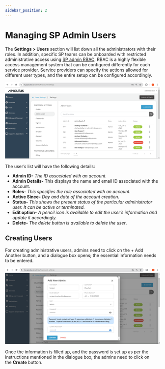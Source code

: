 ```yaml
---
sidebar_position: 2
---
```

# Managing SP Admin Users

The **Settings > Users** section will list down all the administrators with their roles. In addition, specific SP teams can be onboarded with restricted administrative access using [SP admin RBAC](https://docs.apiculus.com/hc/en-in/articles/13130572785181). RBAC is a highly flexible access management system that can be configured differently for each service provider. Service providers can specify the actions allowed for different user types, and the entire setup can be configured accordingly.

![Managing SP Admin Users](img/Managing-SP-Admin-Users1.png)

The user’s list will have the following details:

- **Admin ID-** _The ID associated with an account._
- **Admin Details-** This displays the name and email ID associated with the account.
- **Roles-** _This specifies the role associated with an account._
- **Active Since-** _Day and date of the account creation._
- **Status-** _This shows the present status of the particular administrator user. It can be active or terminated._
- **Edit option-** _A pencil icon is available to edit the user’s information and update it accordingly._
- **Delete-** _The delete button is available to delete the user_.

## Creating Users

For creating administrative users, admins need to click on the + Add Another button, and a dialogue box opens; the essential information needs to be entered.

![Managing SP Admin Users](img/Managing-SP-Admin-Users2.png)

Once the information is filled up, and the password is set up as per the instructions mentioned in the dialogue box, the admins need to click on the **Create** button.